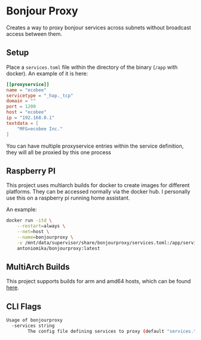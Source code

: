 Bonjour Proxy
=============

Creates a way to proxy bonjour services across subnets without broadcast access between them.

Setup
-----

Place a `services.toml` file within the directory of the binary (`/app` with docker).
An example of it is here:

```toml
[[proxyservice]]
name = "ecobee"
servicetype = "_hap._tcp"
domain = ""
port = 1200
host = "ecobee"
ip = "192.168.0.1"
textdata = [
    "MFG=ecobee Inc."
]
```

You can have multiple proxyservice entries within the service definition, they will all be proxied by this one process

Raspberry PI
------------

This project uses multiarch builds for docker to create images for different platforms. They can be accessed normally via the docker hub. I personally use this on a raspberry pi running home assistant.

An example:

```bash
docker run -itd \
    --restart=always \
    --net=host \
    --name=bonjourproxy \
    -v /mnt/data/supervisor/share/bonjourproxy/services.toml:/app/services.toml:ro \
    antoniomika/bonjourproxy:latest
```

MultiArch Builds
----------------

This project supports builds for arm and amd64 hosts, which can be found [here](https://hub.docker.com/r/antoniomika/bonjourproxy).

CLI Flags
---------

```bash
Usage of bonjourproxy
  -services string
        The config file defining services to proxy (default "services.toml")
```
